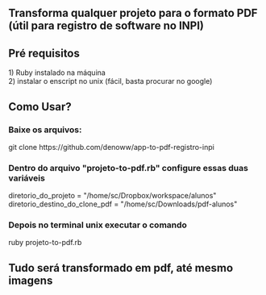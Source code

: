 <h2>Transforma qualquer projeto para o formato PDF (útil para registro de software no INPI)</h2>

<h2>Pré requisitos</h2>
1) Ruby instalado na máquina
<br />
2) instalar o enscript no unix (fácil, basta procurar no google)

<h2>Como Usar?</h2>

<h3>Baixe os arquivos:</h3>
git clone https://github.com/denoww/app-to-pdf-registro-inpi


<h3>Dentro do arquivo "projeto-to-pdf.rb" configure essas duas variáveis</h3>
<div>
  diretorio_do_projeto = "/home/sc/Dropbox/workspace/alunos" 
</div>
<div>
  diretorio_destino_do_clone_pdf = "/home/sc/Downloads/pdf-alunos"
</div>

<h3>Depois no terminal unix executar o comando</h3>
ruby projeto-to-pdf.rb

<h2>
  Tudo será transformado em pdf, até mesmo imagens
</h2>

